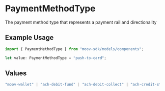 # PaymentMethodType

The payment method type that represents a payment rail and directionality

## Example Usage

```typescript
import { PaymentMethodType } from "moov-sdk/models/components";

let value: PaymentMethodType = "push-to-card";
```

## Values

```typescript
"moov-wallet" | "ach-debit-fund" | "ach-debit-collect" | "ach-credit-standard" | "ach-credit-same-day" | "rtp-credit" | "card-payment" | "push-to-card" | "pull-from-card" | "apple-pay"
```